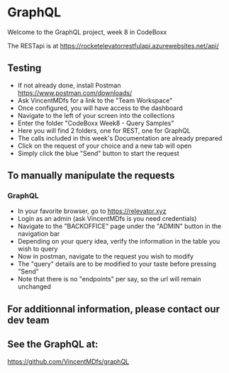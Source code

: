 # GraphQL

Welcome to the GraphQL project, week 8 in CodeBoxx

The RESTapi is at https://rocketelevatorrestfulapi.azurewebsites.net/api/

## Testing

- If not already done, install Postman https://www.postman.com/downloads/
- Ask VincentMDfs for a link to the "Team Workspace"
- Once configured, you will have access to the dashboard
- Navigate to the left of your screen into the collections
- Enter the folder "CodeBoxx Week8 - Query Samples"
- Here you will find 2 folders, one for REST, one for GraphQL
- The calls included in this week's Documentation are already prepared
- Click on the request of your choice and a new tab will open
- Simply click the blue "Send" button to start the request

## To manually manipulate the requests

### GraphQL

- In your favorite browser, go to https://relevator.xyz
- Login as an admin (ask VincentMDfs is you need credentials)
- Navigate to the "BACKOFFICE" page under the "ADMIN" button in the navigation bar
- Depending on your query idea, verify the information in the table you wish to query
- Now in postman, navigate to the request you wish to modify
- The "query" details are to be modified to your taste before pressing "Send"
- Note that there is no "endpoints" per say, so the url will remain unchanged
  
## For additionnal information, please contact our dev team

## See the GraphQL at:
  https://github.com/VincentMDfs/graphQL
